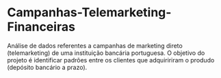 # Campanhas-Telemarketing-Financeiras
 Análise de dados referentes a campanhas de marketing direto (telemarketing) de uma instituição bancária portuguesa.  O objetivo do projeto é identificar padrões entre os clientes que adquiririram o produdo (depósito bancário a prazo).
